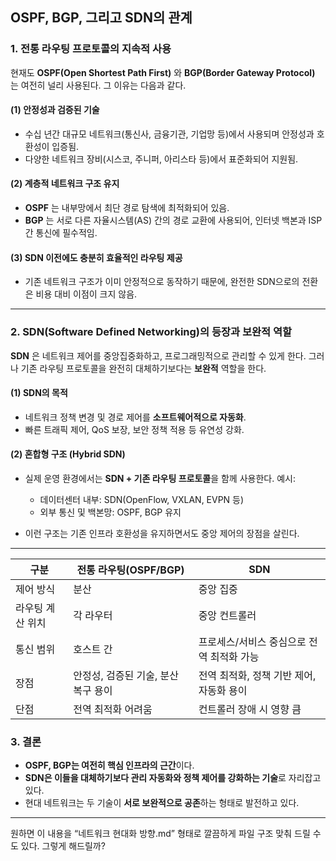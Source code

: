 

## OSPF, BGP, 그리고 SDN의 관계

### 1. 전통 라우팅 프로토콜의 지속적 사용

현재도 **OSPF(Open Shortest Path First)** 와 **BGP(Border Gateway Protocol)** 는 여전히 널리 사용된다.
그 이유는 다음과 같다.

#### (1) 안정성과 검증된 기술

* 수십 년간 대규모 네트워크(통신사, 금융기관, 기업망 등)에서 사용되며 안정성과 호환성이 입증됨.
* 다양한 네트워크 장비(시스코, 주니퍼, 아리스타 등)에서 표준화되어 지원됨.

#### (2) 계층적 네트워크 구조 유지

* **OSPF** 는 내부망에서 최단 경로 탐색에 최적화되어 있음.
* **BGP** 는 서로 다른 자율시스템(AS) 간의 경로 교환에 사용되어,
  인터넷 백본과 ISP 간 통신에 필수적임.

#### (3) SDN 이전에도 충분히 효율적인 라우팅 제공

* 기존 네트워크 구조가 이미 안정적으로 동작하기 때문에,
  완전한 SDN으로의 전환은 비용 대비 이점이 크지 않음.

---

### 2. SDN(Software Defined Networking)의 등장과 보완적 역할

**SDN** 은 네트워크 제어를 중앙집중화하고, 프로그래밍적으로 관리할 수 있게 한다.
그러나 기존 라우팅 프로토콜을 완전히 대체하기보다는 **보완적** 역할을 한다.

#### (1) SDN의 목적

* 네트워크 정책 변경 및 경로 제어를 **소프트웨어적으로 자동화**.
* 빠른 트래픽 제어, QoS 보장, 보안 정책 적용 등 유연성 강화.

#### (2) 혼합형 구조 (Hybrid SDN)

* 실제 운영 환경에서는 **SDN + 기존 라우팅 프로토콜**을 함께 사용한다.
  예시:

  * 데이터센터 내부: SDN(OpenFlow, VXLAN, EVPN 등)
  * 외부 통신 및 백본망: OSPF, BGP 유지
* 이런 구조는 기존 인프라 호환성을 유지하면서도 중앙 제어의 장점을 살린다.

---
| 구분        | 전통 라우팅(OSPF/BGP)      | SDN                      |
| --------- | --------------------- | ------------------------ |
| 제어 방식     | 분산                    | 중앙 집중                    |
| 라우팅 계산 위치 | 각 라우터                 | 중앙 컨트롤러                  |
| 통신 범위     | 호스트 간                 | 프로세스/서비스 중심으로 전역 최적화 가능  |
| 장점        | 안정성, 검증된 기술, 분산 복구 용이 | 전역 최적화, 정책 기반 제어, 자동화 용이 |
| 단점        | 전역 최적화 어려움            | 컨트롤러 장애 시 영향 큼           |

### 3. 결론

* **OSPF, BGP는 여전히 핵심 인프라의 근간**이다.
* **SDN은 이들을 대체하기보다 관리 자동화와 정책 제어를 강화하는 기술**로 자리잡고 있다.
* 현대 네트워크는 두 기술이 **서로 보완적으로 공존**하는 형태로 발전하고 있다.

---

원하면 이 내용을 “네트워크 현대화 방향.md” 형태로 깔끔하게 파일 구조 맞춰 드릴 수도 있다. 그렇게 해드릴까?

